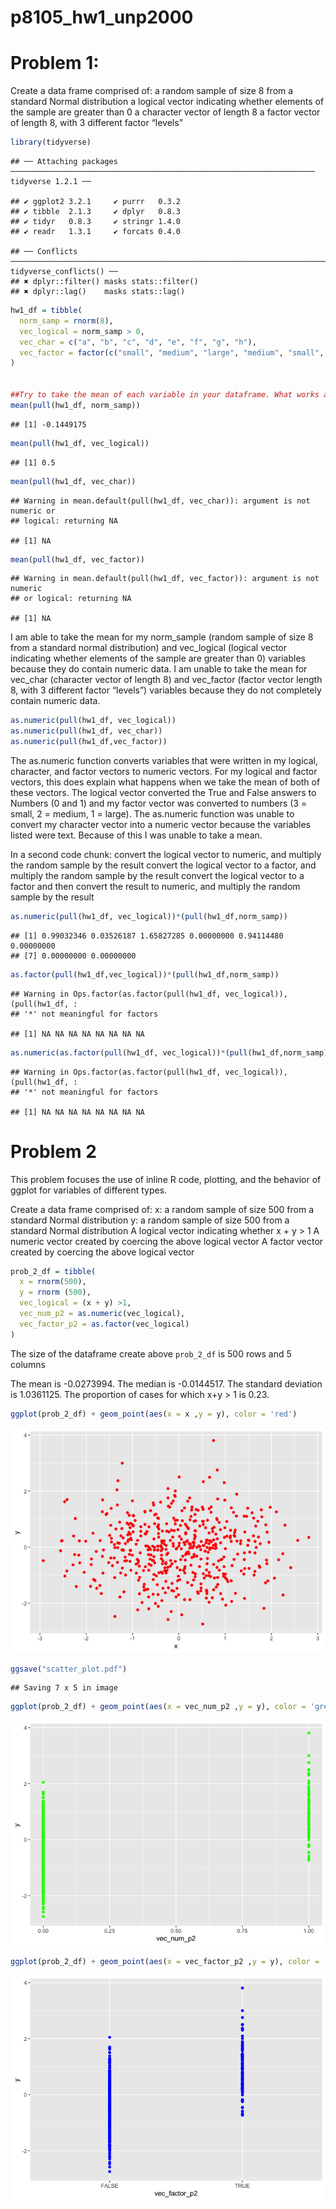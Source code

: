 p8105\_hw1\_unp2000
================

# Problem 1:

Create a data frame comprised of: a random sample of size 8 from a
standard Normal distribution a logical vector indicating whether
elements of the sample are greater than 0 a character vector of length 8
a factor vector of length 8, with 3 different factor
    “levels”

``` r
library(tidyverse)
```

    ## ── Attaching packages ──────────────────────────────────────────────────────────────────── tidyverse 1.2.1 ──

    ## ✔ ggplot2 3.2.1     ✔ purrr   0.3.2
    ## ✔ tibble  2.1.3     ✔ dplyr   0.8.3
    ## ✔ tidyr   0.8.3     ✔ stringr 1.4.0
    ## ✔ readr   1.3.1     ✔ forcats 0.4.0

    ## ── Conflicts ─────────────────────────────────────────────────────────────────────── tidyverse_conflicts() ──
    ## ✖ dplyr::filter() masks stats::filter()
    ## ✖ dplyr::lag()    masks stats::lag()

``` r
hw1_df = tibble(
  norm_samp = rnorm(8),
  vec_logical = norm_samp > 0,
  vec_char = c("a", "b", "c", "d", "e", "f", "g", "h"),
  vec_factor = factor(c("small", "medium", "large", "medium", "small", "medium", "large", "large"))
)


##Try to take the mean of each variable in your dataframe. What works and what doesn’t?
mean(pull(hw1_df, norm_samp))
```

    ## [1] -0.1449175

``` r
mean(pull(hw1_df, vec_logical))
```

    ## [1] 0.5

``` r
mean(pull(hw1_df, vec_char))
```

    ## Warning in mean.default(pull(hw1_df, vec_char)): argument is not numeric or
    ## logical: returning NA

    ## [1] NA

``` r
mean(pull(hw1_df, vec_factor))
```

    ## Warning in mean.default(pull(hw1_df, vec_factor)): argument is not numeric
    ## or logical: returning NA

    ## [1] NA

I am able to take the mean for my norm\_sample (random sample of size 8
from a standard normal distribution) and vec\_logical (logical vector
indicating whether elements of the sample are greater than 0) variables
because they do contain numeric data. I am unable to take the mean for
vec\_char (character vector of length 8) and vec\_factor (factor vector
length 8, with 3 different factor “levels”) variables because they do
not completely contain numeric data.

``` r
as.numeric(pull(hw1_df, vec_logical))
as.numeric(pull(hw1_df, vec_char))
as.numeric(pull(hw1_df,vec_factor))
```

The as.numeric function converts variables that were written in my
logical, character, and factor vectors to numeric vectors. For my
logical and factor vectors, this does explain what happens when we take
the mean of both of these vectors. The logical vector converted the True
and False answers to Numbers (0 and 1) and my factor vector was
converted to numbers (3 = small, 2 = medium, 1 = large). The as.numeric
function was unable to convert my character vector into a numeric vector
because the variables listed were text. Because of this I was unable to
take a mean.

In a second code chunk: convert the logical vector to numeric, and
multiply the random sample by the result convert the logical vector to a
factor, and multiply the random sample by the result convert the logical
vector to a factor and then convert the result to numeric, and multiply
the random sample by the
    result

``` r
as.numeric(pull(hw1_df, vec_logical))*(pull(hw1_df,norm_samp))
```

    ## [1] 0.99032346 0.03526187 1.65827285 0.00000000 0.94114480 0.00000000
    ## [7] 0.00000000 0.00000000

``` r
as.factor(pull(hw1_df,vec_logical))*(pull(hw1_df,norm_samp))
```

    ## Warning in Ops.factor(as.factor(pull(hw1_df, vec_logical)), (pull(hw1_df, :
    ## '*' not meaningful for factors

    ## [1] NA NA NA NA NA NA NA NA

``` r
as.numeric(as.factor(pull(hw1_df, vec_logical))*(pull(hw1_df,norm_samp)))
```

    ## Warning in Ops.factor(as.factor(pull(hw1_df, vec_logical)), (pull(hw1_df, :
    ## '*' not meaningful for factors

    ## [1] NA NA NA NA NA NA NA NA

# Problem 2

This problem focuses the use of inline R code, plotting, and the
behavior of ggplot for variables of different types.

Create a data frame comprised of: x: a random sample of size 500 from a
standard Normal distribution y: a random sample of size 500 from a
standard Normal distribution A logical vector indicating whether x + y
\> 1 A numeric vector created by coercing the above logical vector A
factor vector created by coercing the above logical vector

``` r
prob_2_df = tibble(
  x = rnorm(500),
  y = rnorm (500),
  vec_logical = (x + y) >1, 
  vec_num_p2 = as.numeric(vec_logical),
  vec_factor_p2 = as.factor(vec_logical)
)
```

The size of the dataframe create above `prob_2_df` is 500 rows and 5
columns

The mean is -0.0273994. The median is -0.0144517. The standard deviation
is 1.0361125. The proportion of cases for which x+y \> 1 is
0.23.

``` r
ggplot(prob_2_df) + geom_point(aes(x = x ,y = y), color = 'red')
```

![](p8105_h1c_unp2000_files/figure-gfm/unnamed-chunk-5-1.png)<!-- -->

``` r
ggsave("scatter_plot.pdf")
```

    ## Saving 7 x 5 in image

``` r
ggplot(prob_2_df) + geom_point(aes(x = vec_num_p2 ,y = y), color = 'green')
```

![](p8105_h1c_unp2000_files/figure-gfm/unnamed-chunk-5-2.png)<!-- -->

``` r
ggplot(prob_2_df) + geom_point(aes(x = vec_factor_p2 ,y = y), color = 'blue')
```

![](p8105_h1c_unp2000_files/figure-gfm/unnamed-chunk-5-3.png)<!-- -->
